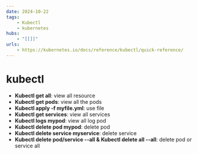 ```yaml
---
date: 2024-10-22
tags:
    - Kubectl
    - kubernetes
hubs:
    - "[[]]"
urls:
    - https://kubernetes.io/docs/reference/kubectl/quick-reference/
---
```

# kubectl

- **Kubectl get all**: view all resource
- **Kubectl get pods**: view all the pods 
- **Kubectl apply -f myfile.yml**: use file
- **Kubectl get services**: view all services
- **Kubectl logs mypod**: view all log pod
- **Kubectl delete pod mypod**: delete pod
- **Kubectl delete service myservice**: delete service
- **Kubectl delete pod/service --all & Kubectl delete all --all**: delete pod or
  service all

